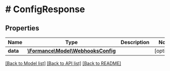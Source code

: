 # # ConfigResponse

## Properties

Name | Type | Description | Notes
------------ | ------------- | ------------- | -------------
**data** | [**\Formance\Model\WebhooksConfig**](WebhooksConfig.md) |  | [optional]

[[Back to Model list]](../../README.md#models) [[Back to API list]](../../README.md#endpoints) [[Back to README]](../../README.md)
